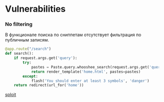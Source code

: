 # Vulnerabilities

### No filtering

В функционале поиска по сниппетам отсутствует фильтрация по публичным записям.

```python
@app.route("/search")
def search():
    if request.args.get('query'):
        try:
            pastes = Paste.query.whooshee_search(request.args.get('query')).order_by(Paste.id.desc()).all()
            return render_template('home.html', pastes=pastes)
        except:
            flash('You should enter at least 3 symbols', 'danger')
    return redirect(url_for('home'))
 ```
 
 [sploit](code_snippets.py)
